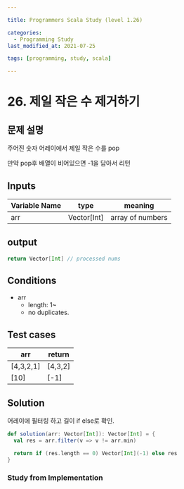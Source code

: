 ```yaml
---

title: Programmers Scala Study (level 1.26)

categories:
  - Programming Study
last_modified_at: 2021-07-25

tags: [programming, study, scala]

---
```


# 26. 제일 작은 수 제거하기

## 문제 설명

주어진 숫자 어레이에서 제일 작은 수를 pop

만약 pop후 배열이 비어있으면 -1을 담아서 리턴

## Inputs

| Variable Name | type        | meaning          |
| ------------- | ----------- | ---------------- |
| arr           | Vector[Int] | array of numbers |

## output

~~~scala
return Vector[Int] // processed nums
~~~

## Conditions

* arr
  * length: 1~
  * no duplicates.

## Test cases

| arr       | return  |
| --------- | ------- |
| [4,3,2,1] | [4,3,2] |
| [10]      | [-1]    |

## Solution

어레이에 필터링 하고 길이 if else로 확인.

~~~scala
def solution(arr: Vector[Int]): Vector[Int] = {
  val res = arr.filter(v => v != arr.min)

  return if (res.length == 0) Vector[Int](-1) else res
}
~~~

### Study from Implementation

